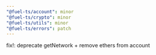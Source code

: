 ```yaml
---
"@fuel-ts/account": minor
"@fuel-ts/crypto": minor
"@fuel-ts/utils": minor
"@fuel-ts/errors": patch
---
```


fix!: deprecate getNetwork + remove ethers from account
